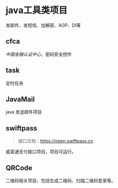 # java工具类项目

发邮件、发短信、加解密、AOP、DI等



## cfca

*中国金融认证中心*，密码安全控件



## task

定时任务



## JavaMail

java 发送邮件项目



## swiftpass

> 接口文档：https://open.swiftpass.cn

威富通支付接口项目，项目可运行。



## QRCode

二维码相关项目，包括生成二维码、扫描二维码登录等。



